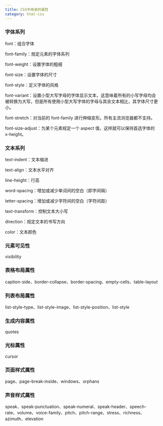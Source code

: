 ```yaml
---
title: CSS中继承的属性
category: html-css
---
```


### 字体系列

font：组合字体

font-family：规定元素的字体系列

font-weight：设置字体的粗细

font-size：设置字体的尺寸

font-style：定义字体的风格

font-variant：设置小型大写字母的字体显示文本，这意味着所有的小写字母均会被转换为大写，但是所有使用小型大写字体的字母与其余文本相比，其字体尺寸更小。

font-stretch：对当前的 font-family 进行伸缩变形。所有主流浏览器都不支持。

font-size-adjust：为某个元素规定一个 aspect 值，这样就可以保持首选字体的 x-height。

### 文本系列

text-indent：文本缩进

text-align：文本水平对齐

line-height：行高

word-spacing：增加或减少单词间的空白（即字间隔）

letter-spacing：增加或减少字符间的空白（字符间距）

text-transform：控制文本大小写

direction：规定文本的书写方向

color：文本颜色

### 元素可见性

visibility

### 表格布局属性

caption-side、border-collapse、border-spacing、empty-cells、table-layout

### 列表布局属性

list-style-type、list-style-image、list-style-position、list-style

### 生成内容属性

quotes

### 光标属性

cursor

### 页面样式属性

page、page-break-inside、windows、orphans

### 声音样式属性

speak、speak-punctuation、speak-numeral、speak-header、speech-rate、volume、voice-family、pitch、pitch-range、stress、richness、azimuth、elevation